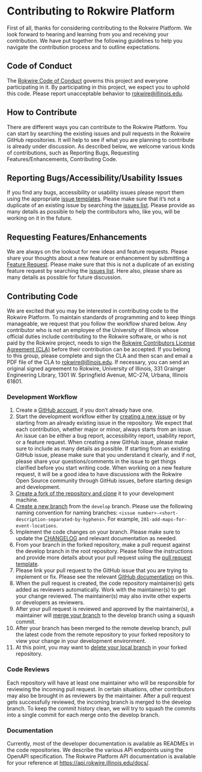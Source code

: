 # Contributing to Rokwire Platform

First of all, thanks for considering contributing to the Rokwire Platform. We look forward to hearing and learning from you and receiving your contribution. We have put together the following guidelines to help you navigate the contribution process and to outline expectations.

## Code of Conduct

The [Rokwire Code of Conduct](CODE_OF_CONDUCT.md) governs this project and everyone participating in it. By participating in this project, we expect you to uphold this code. Please report unacceptable behavior to rokwire@illinois.edu.

## How to Contribute

There are different ways you can contribute to the Rokwire Platform. You can start by searching the existing issues and pull requests in the Rokwire GitHub repositories. It will help to see if what you are planning to contribute is already under discussion. As described below, we welcome various kinds of contributions, such as Reporting Bugs, Requesting Features/Enhancements, Contributing Code.

## Reporting Bugs/Accessibility/Usability Issues

If you find any bugs, accessibility or usability issues please report them using the appropriate [issue templates](https://github.com/rokwire/rokwire-building-blocks-api/issues/new/choose). Please make sure that it’s not a duplicate of an existing issue by searching the [issues list](https://github.com/rokwire/rokwire-building-blocks-api/issues). Please provide as many details as possible to help the contributors who, like you, will be working on it in the future.

## Requesting Features/Enhancements

We are always on the lookout for new ideas and feature requests. Please share your thoughts about a new feature or enhancement by submitting a [Feature Request](https://github.com/rokwire/rokwire-building-blocks-api/issues/new?assignees=&labels=enhancement&template=feature_request.md&title=%5BFEATURE%5D). Please make sure that this is not a duplicate of an existing feature request by searching the [issues list](https://github.com/rokwire/rokwire-building-blocks-api/issues). Here also, please share as many details as possible for future discussion.

## Contributing Code

We are excited that you may be interested in contributing code to the Rokwire Platform. To maintain standards of programming and to keep things manageable, we request that you follow the workflow shared below. Any contributor who is not an employee of the University of Illinois whose official duties include contributing to the Rokwire software, or who is not paid by the Rokwire project, needs to sign the [Rokwire Contributors License Agreement (CLA)](https://rokwire.org/rokwire_cla) before their contribution can be accepted. If you belong to this group, please complete and sign the CLA and then scan and email a PDF file of the CLA to rokwire@illinois.edu. If necessary, you can send an original signed agreement to Rokwire, University of Illinois, 331 Grainger Engineering Library, 1301 W. Springfield Avenue, MC-274, Urbana, Illinois 61801.

### Development Workflow
 
1. Create a [GitHub account](https://github.com/join), if you don’t already have one.
2. Start the development workflow either by [creating a new issue](https://docs.github.com/en/free-pro-team@latest/github/managing-your-work-on-github/creating-an-issue) or by starting from an already existing issue in the repository. We expect that each contribution, whether major or minor, always starts from an issue. An issue can be either a bug report, accessibility report, usability report, or a feature request. When creating a new GitHub issue, please make sure to include as many details as possible. If starting from an existing GitHub issue, please make sure that you understand it clearly, and if not, please share your questions/comments in the issue to get things clarified before you start writing code. When working on a new feature request, it will be a good idea to have discussions with the Rokwire Open Source community through GitHub issues, before starting design and development.
3. [Create a fork of the repository and clone](https://docs.github.com/en/free-pro-team@latest/github/getting-started-with-github/fork-a-repo) it to your development machine.
4. [Create a new branch](https://docs.github.com/en/free-pro-team@latest/github/collaborating-with-issues-and-pull-requests/creating-and-deleting-branches-within-your-repository#creating-a-branch) from the `develop` branch. Please use the following naming convention for naming branches: `<issue number>-<short-description-separated-by-hyphens>`. For example, `201-add-maps-for-event-locations`.
5. Implement the code changes on your branch. Please make sure to update the [CHANGELOG](CHANGELOG.md) and relevant documentation as needed.
6. From your branch in the forked repository, make a pull request against the develop branch in the root repository. Please follow the instructions and provide more details about your pull request using the [pull request template](.github/pull_request_template.md).
7. Please link your pull request to the GitHub issue that you are trying to implement or fix. Please see the relevant [GitHub documentation](https://docs.github.com/en/github/managing-your-work-on-github/linking-a-pull-request-to-an-issue) on this.
8. When the pull request is created, the code repository maintainer(s) gets added as reviewers automatically. Work with the maintainer(s) to get your change reviewed. The maintainer(s) may also invite other experts or developers as reviewers.
9. After your pull request is reviewed and approved by the maintainer(s), a maintainer will [merge your branch](https://docs.github.com/en/free-pro-team@latest/github/collaborating-with-issues-and-pull-requests/merging-a-pull-request#merging-a-pull-request-on-github) to the develop branch using a squash commit.
10. After your branch has been merged to the remote develop branch, pull the latest code from the remote repository to your forked repository to view your change in your development environment.
11. At this point, you may want to [delete your local branch](https://docs.github.com/en/free-pro-team@latest/github/collaborating-with-issues-and-pull-requests/creating-and-deleting-branches-within-your-repository#deleting-a-branch) in your forked repository.

### Code Reviews

Each repository will have at least one maintainer who will be responsible for reviewing the incoming pull request. In certain situations, other contributors may also be brought in as reviewers by the maintainer. After a pull request gets successfully reviewed, the incoming branch is merged to the develop branch. To keep the commit history clean, we will try to squash the commits into a single commit for each merge onto the develop branch.

### Documentation

Currently, most of the developer documentation is available as READMEs in the code repositories. We describe the various API endpoints using the OpenAPI specification. The Rokwire Platform API documentation is available for your reference at https://api.rokwire.illinois.edu/docs/.